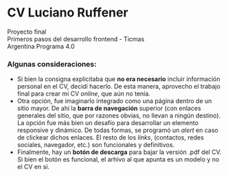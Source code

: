 # CV Luciano Ruffener
Proyecto final  
Primeros pasos del desarrollo frontend - Ticmas  
Argentina Programa 4.0

### Algunas consideraciones:

- Si bien la consigna explicitaba que __no era necesario__ incluir información personal en el CV, decidí hacerlo. De esta manera, aprovecho el trabajo final para crear mi CV _online_, que aún no tenía.
- Otra opción, fue imaginarlo integrado como una página dentro de un sitio mayor. De ahí la __barra de navegación__ superior (con enlaces generales del sitio, que por razones obvias, no llevan a ningún destino). La opción fue más bien un desafío para desarrollar un elemento responsive y dinámico. De todas formas, se programó un _alert_ en caso de clickear dichos enlaces. El resto de los _links_, (contactos, redes sociales, navegador, etc.) son funcionales y definitivos.
- Finalmente, hay un __botón de descarga__ para bajar la versión .pdf del CV. Si bien el botón es funcional, el arhivo al que apunta es un modelo y no el CV en sí.
